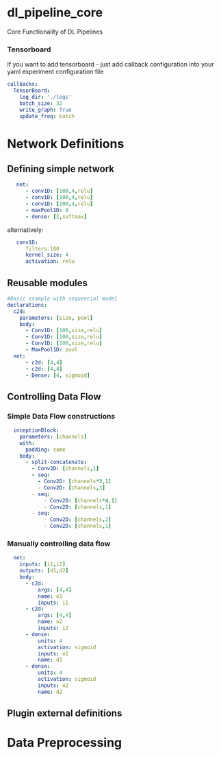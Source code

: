 # dl_pipeline_core
Core Functionality of DL Pipelines

### Tensorboard

If you want to add tensorboard - just add callback configuration into your yaml experiment configuration file 

```yaml
callbacks:
  TensorBoard:
    log_dir: './logs'
    batch_size: 32
    write_graph: True
    update_freq: batch
```    


# Network Definitions

## Defining simple network

```yaml
   net:
      - conv1D: [100,4,relu]
      - conv1D: [100,4,relu]
      - conv1D: [100,4,relu]
      - maxPool1D: 8
      - dense: [2,softmax]      
```

alternatively:


```yaml
   conv1D: 
      filters:100
      kernel_size: 4
      activation: relu      
```

## Reusable modules
```yaml
#Basic example with sequencial model
declarations:
  c2d:
    parameters: [size, pool]
    body:
      - Conv1D: [100,size,relu]
      - Conv1D: [100,size,relu]
      - Conv1D: [100,size,relu]
      - MaxPool1D: pool
  net:
      - c2d: [4,4]
      - c2d: [4,4]
      - Dense: [4, sigmoid]
```

## Controlling Data Flow


### Simple Data Flow constructions

```yaml
  inceptionBlock:
    parameters: [channels]
    with:
      padding: same
    body:
      - split-concatenate:
        - Conv2D: [channels,1]
        - seq:
          - Conv2D: [channels*3,1]
          - Conv2D: [channels,3]
        - seq:
            - Conv2D: [channels*4,1]
            - Conv2D: [channels,1]
        - seq:
            - Conv2D: [channels,2]
            - Conv2D: [channels,1]            
```            

### Manually controlling data flow
```yaml
  net:
    inputs: [i1,i2]
    outputs: [d1,d2]
    body:
      - c2d:
          args: [4,4]
          name: o1
          inputs: i1
      - c2d:
          args: [4,4]
          name: o2
          inputs: i2
      - dense:
          units: 4
          activation: sigmoid
          inputs: o1
          name: d1
      - dense:
          units: 4
          activation: sigmoid
          inputs: o2
          name: d2
```
## Plugin external definitions


# Data Preprocessing
